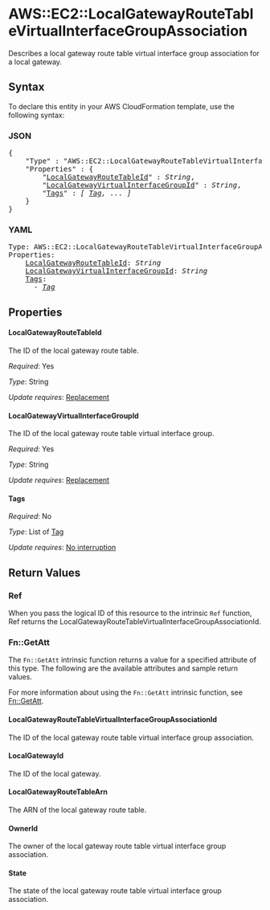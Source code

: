 # AWS::EC2::LocalGatewayRouteTableVirtualInterfaceGroupAssociation

Describes a local gateway route table virtual interface group association for a local gateway.

## Syntax

To declare this entity in your AWS CloudFormation template, use the following syntax:

### JSON

<pre>
{
    "Type" : "AWS::EC2::LocalGatewayRouteTableVirtualInterfaceGroupAssociation",
    "Properties" : {
        "<a href="#localgatewayroutetableid" title="LocalGatewayRouteTableId">LocalGatewayRouteTableId</a>" : <i>String</i>,
        "<a href="#localgatewayvirtualinterfacegroupid" title="LocalGatewayVirtualInterfaceGroupId">LocalGatewayVirtualInterfaceGroupId</a>" : <i>String</i>,
        "<a href="#tags" title="Tags">Tags</a>" : <i>[ <a href="tag.md">Tag</a>, ... ]</i>
    }
}
</pre>

### YAML

<pre>
Type: AWS::EC2::LocalGatewayRouteTableVirtualInterfaceGroupAssociation
Properties:
    <a href="#localgatewayroutetableid" title="LocalGatewayRouteTableId">LocalGatewayRouteTableId</a>: <i>String</i>
    <a href="#localgatewayvirtualinterfacegroupid" title="LocalGatewayVirtualInterfaceGroupId">LocalGatewayVirtualInterfaceGroupId</a>: <i>String</i>
    <a href="#tags" title="Tags">Tags</a>: <i>
      - <a href="tag.md">Tag</a></i>
</pre>

## Properties

#### LocalGatewayRouteTableId

The ID of the local gateway route table.

_Required_: Yes

_Type_: String

_Update requires_: [Replacement](https://docs.aws.amazon.com/AWSCloudFormation/latest/UserGuide/using-cfn-updating-stacks-update-behaviors.html#update-replacement)

#### LocalGatewayVirtualInterfaceGroupId

The ID of the local gateway route table virtual interface group.

_Required_: Yes

_Type_: String

_Update requires_: [Replacement](https://docs.aws.amazon.com/AWSCloudFormation/latest/UserGuide/using-cfn-updating-stacks-update-behaviors.html#update-replacement)

#### Tags

_Required_: No

_Type_: List of <a href="tag.md">Tag</a>

_Update requires_: [No interruption](https://docs.aws.amazon.com/AWSCloudFormation/latest/UserGuide/using-cfn-updating-stacks-update-behaviors.html#update-no-interrupt)

## Return Values

### Ref

When you pass the logical ID of this resource to the intrinsic `Ref` function, Ref returns the LocalGatewayRouteTableVirtualInterfaceGroupAssociationId.

### Fn::GetAtt

The `Fn::GetAtt` intrinsic function returns a value for a specified attribute of this type. The following are the available attributes and sample return values.

For more information about using the `Fn::GetAtt` intrinsic function, see [Fn::GetAtt](https://docs.aws.amazon.com/AWSCloudFormation/latest/UserGuide/intrinsic-function-reference-getatt.html).

#### LocalGatewayRouteTableVirtualInterfaceGroupAssociationId

The ID of the local gateway route table virtual interface group association.

#### LocalGatewayId

The ID of the local gateway.

#### LocalGatewayRouteTableArn

The ARN of the local gateway route table.

#### OwnerId

The owner of the local gateway route table virtual interface group association.

#### State

The state of the local gateway route table virtual interface group association.

